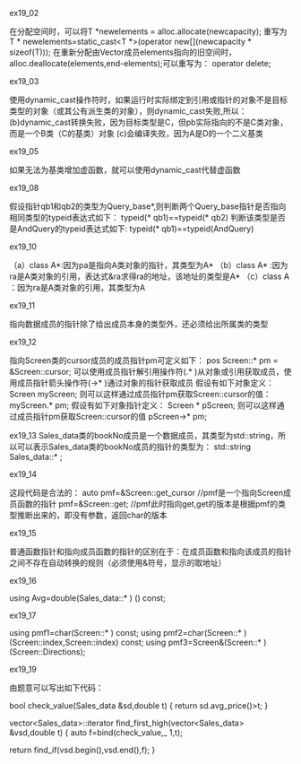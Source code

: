 ex19_02

在分配空间时，可以将T *newelements = alloc.allocate(newcapacity);
重写为T * newelements=static_cast<T *>(operator new[](newcapacity * sizeof(T)));
在重新分配由Vector成员elements指向的旧空间时，alloc.deallocate(elements,end-elements);可以重写为：
operator delete[](elements);

ex19_03

使用dynamic_cast操作符时，如果运行时实际绑定到引用或指针的对象不是目标类型的对象（或其公有派生类的对象），则dynamic_cast失败,所以：
(b)dynamic_cast转换失败，因为目标类型是C，但pb实际指向的不是C类对象，而是一个B类（C的基类）对象
(c)会编译失败，因为A是D的一个二义基类

ex19_05

如果无法为基类增加虚函数，就可以使用dynamic_cast代替虚函数

ex19_08

假设指针qb1和qb2的类型为Query_base*,则判断两个Query_base指针是否指向相同类型的typeid表达式如下：
typeid(* qb1)==typeid(* qb2)
判断该类型是否是AndQuery的typeid表达式如下:
typeid(* qb1)==typeid(AndQuery)

ex19_10

（a）class A*:因为pa是指向A类对象的指针，其类型为A*
（b）class A* :因为ra是A类对象的引用，表达式&ra求得ra的地址，该地址的类型是A*
（c）class A ：因为ra是A类对象的引用，其类型为A

ex19_11

指向数据成员的指针除了给出成员本身的类型外，还必须给出所属类的类型


ex19_12

指向Screen类的cursor成员的成员指针pm可定义如下：
pos Screen::* pm = &Screen::cursor;
可以使用成员指针解引用操作符(.* )从对象或引用获取成员，使用成员指针箭头操作符(->* )通过对象的指针获取成员
假设有如下对象定义：
Screen myScreen;
则可以这样通过成员指针pm获取Screen::cursor的值：
myScreen.* pm;
假设有如下对象指针定义：
Screen * pScreen;
则可以这样通过成员指针pm获取Screen::cursor的值
pScreen->* pm;

ex19_13
Sales_data类的bookNo成员是一个数据成员，其类型为std::string，所以可以表示Sales_data类的bookNo成员的指针的类型为：
std::string Sales_data::* ;

ex19_14

这段代码是合法的：
auto pmf=&Screen::get_cursor //pmf是一个指向Screen成员函数的指针
pmf=&Screen::get;  //pmf此时指向get,get的版本是根据pmf的类型推断出来的，即没有参数，返回char的版本

ex19_15

普通函数指针和指向成员函数的指针的区别在于：在成员函数和指向该成员的指针之间不存在自动转换的规则（必须使用&符号，显示的取地址）

ex19_16

using Avg=double(Sales_data::* ) () const;

ex19_17

using pmf1=char(Screen::* ) const;
using pmf2=char(Screen::* )(Screen::index,Screen::index) const;
using pmf3=Screen&(Screen::* )(Screen::Directions);

ex19_19

由题意可以写出如下代码：

bool check_value(Sales_data &sd,double t)
{
  return sd.avg_price()>t;
}

vector<Sales_data>::iterator find_first_high(vector<Sales_data> &vsd,double t)
{
  auto f=bind(check_value,_ 1,t);
  
  return find_if(vsd.begin(),vsd.end(),f);
}
